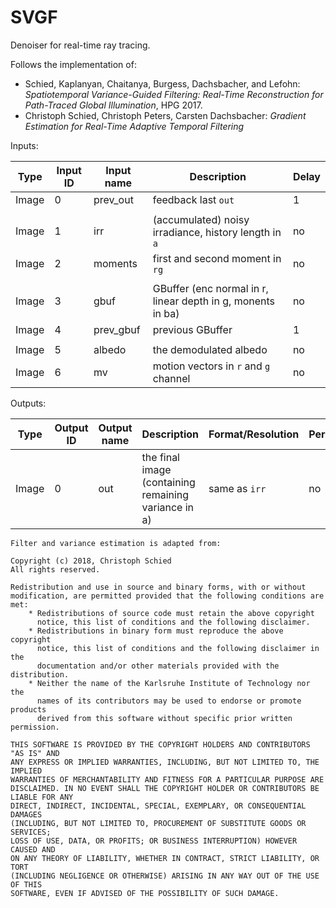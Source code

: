 # SVGF

Denoiser for real-time ray tracing.

Follows the implementation of:

- Schied, Kaplanyan, Chaitanya, Burgess, Dachsbacher, and Lefohn: *Spatiotemporal Variance-Guided Filtering: Real-Time Reconstruction for Path-Traced Global Illumination*, HPG 2017.
- Christoph Schied, Christoph Peters, Carsten Dachsbacher: *Gradient Estimation for Real-Time Adaptive Temporal Filtering*

Inputs:

| Type  | Input ID | Input name   | Description                                                 | Delay |
|-------|----------|--------------|-------------------------------------------------------------|-------|
| Image | 0        | prev_out     | feedback last `out`                                         | 1     |
|       |
| Image | 1        | irr          | (accumulated) noisy irradiance, history length in `a`       | no    |
| Image | 2        | moments      | first and second moment in `rg`                             | no    |
|       |
| Image | 3        | gbuf         | GBuffer (enc normal in r, linear depth in g, monents in ba) | no    |
| Image | 4        | prev_gbuf    | previous GBuffer                                            | 1     |
|       |
| Image | 5        | albedo       | the demodulated albedo                                      | no    |
| Image | 6        | mv           | motion vectors in `r` and `g` channel                       | no    |

Outputs:

| Type  | Output ID | Output name | Description                                                 | Format/Resolution        | Persistent |
|-------|-----------|-------------|-------------------------------------------------------------|--------------------------|------------|
| Image | 0         | out         | the final image (containing remaining variance in a)        | same as `irr`            | no         |


```
Filter and variance estimation is adapted from:

Copyright (c) 2018, Christoph Schied
All rights reserved.

Redistribution and use in source and binary forms, with or without
modification, are permitted provided that the following conditions are met:
    * Redistributions of source code must retain the above copyright
      notice, this list of conditions and the following disclaimer.
    * Redistributions in binary form must reproduce the above copyright
      notice, this list of conditions and the following disclaimer in the
      documentation and/or other materials provided with the distribution.
    * Neither the name of the Karlsruhe Institute of Technology nor the
      names of its contributors may be used to endorse or promote products
      derived from this software without specific prior written permission.

THIS SOFTWARE IS PROVIDED BY THE COPYRIGHT HOLDERS AND CONTRIBUTORS "AS IS" AND
ANY EXPRESS OR IMPLIED WARRANTIES, INCLUDING, BUT NOT LIMITED TO, THE IMPLIED
WARRANTIES OF MERCHANTABILITY AND FITNESS FOR A PARTICULAR PURPOSE ARE
DISCLAIMED. IN NO EVENT SHALL THE COPYRIGHT HOLDER OR CONTRIBUTORS BE LIABLE FOR ANY
DIRECT, INDIRECT, INCIDENTAL, SPECIAL, EXEMPLARY, OR CONSEQUENTIAL DAMAGES
(INCLUDING, BUT NOT LIMITED TO, PROCUREMENT OF SUBSTITUTE GOODS OR SERVICES;
LOSS OF USE, DATA, OR PROFITS; OR BUSINESS INTERRUPTION) HOWEVER CAUSED AND
ON ANY THEORY OF LIABILITY, WHETHER IN CONTRACT, STRICT LIABILITY, OR TORT
(INCLUDING NEGLIGENCE OR OTHERWISE) ARISING IN ANY WAY OUT OF THE USE OF THIS
SOFTWARE, EVEN IF ADVISED OF THE POSSIBILITY OF SUCH DAMAGE.
```

